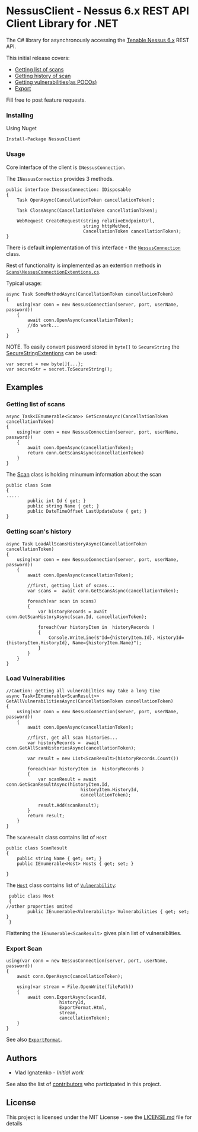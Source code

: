# NessusClient - Nessus 6.x REST API Client Library for .NET

The C# library for asynchronously accessing the [Tenable Nessus 6.x](http://www.tenable.com/products/nessus-vulnerability-scanner) REST API.

This initial release covers:
* [Getting list of scans](#listOfScans)
* [Getting history of scan](#scanHistory)
* [Getting vulnerabilities(as POCOs) ](#loadVulns)
* [Export](#export)

Fill free to post feature requests.


### Installing


Using Nuget
```
Install-Package NessusClient
```

### Usage

Core interface of the client is ```INessusConnection```.


 The ```INessusConnection``` provides 3 methods.
```CSharp
public interface INessusConnection: IDisposable
{
    Task OpenAsync(CancellationToken cancellationToken);

    Task CloseAsync(CancellationToken cancellationToken);

    WebRequest CreateRequest(string relativeEndpointUrl, 
                             string httpMethod, 
                             CancellationToken cancellationToken);
}
```


There is default implementation of this interface  - the [```NessusConnection```](NessusClient/NessusConnection.cs) class.

Rest of functionality is implemented as an extention methods in [```Scans\NessusConnectionExtentions.cs```](NessusClient/Scans/NessusConnectionExtentions.cs). 

Typical usage:
```CSharp
async Task SomeMethodAsync(CancellationToken cancellationToken)
{
	using(var conn = new NessusConnection(server, port, userName, password))
	{
		await conn.OpenAsync(cancellationToken);
		//do work...
	}
}
```

NOTE. To easily convert password stored in ```byte[]``` to ```SecureString``` the [SecureStringExtentions](NessusClient/SecureStringExtentions.cs) can be used:
```CSharp
var secret = new byte[]{...};
var secureStr = secret.ToSecureString();
```

## Examples

<a name="listOfScans"></a>
### Getting list of scans



```CSharp
async Task<IEnumerable<Scan>> GetScansAsync(CancellationToken cancellationToken)
{
	using(var conn = new NessusConnection(server, port, userName, password))
	{
		await conn.OpenAsync(cancellationToken);
		return conn.GetScansAsync(cancellationToken)
	}
}
```

The [Scan](NessusClient/Scans/Scan.cs) class is holding minumum  information about the scan
```CSharp
public class Scan
{
.....
        public int Id { get; }        
        public string Name { get; }
        public DateTimeOffset LastUpdateDate { get; }
}
```

<a name="scanHistory"></a>
### Getting scan's history

```CSharp
async Task LoadAllScansHistoryAsync(CancellationToken cancellationToken)
{
	using(var conn = new NessusConnection(server, port, userName, password))
	{
		await conn.OpenAsync(cancellationToken);

		//first, getting list of scans...
		var scans =  await conn.GetScansAsync(cancellationToken);

		foreach(var scan in scans)
		{
			var historyRecords = await conn.GetScanHistoryAsync(scan.Id, cancellationToken);

			foreach(var historyItem in  historyRecords )
			{
				Console.WriteLine($"Id={historyItem.Id}, HistoryId={historyItem.HistoryId}, Name={historyItem.Name}");
			}
		}
	}
}
```
<a name="loadVulns"></a>
### Load Vulnerabilities

```CSharp
//Caution: getting all vulnerabilties may take a long time 
async Task<IEnumerable<ScanResult>> GetAllVulnerabilitiesAsync(CancellationToken cancellationToken)
{
	using(var conn = new NessusConnection(server, port, userName, password))
	{
		await conn.OpenAsync(cancellationToken);

		//first, get all scan histories...
		var historyRecords =  await conn.GetAllScanHistoriesAsync(cancellationToken);

		var result = new List<ScanResult>(historyRecords.Count())

		foreach(var historyItem in  historyRecords )
		{
			var scanResult = await conn.GetScanResultAsync(historyItem.Id, 
							historyItem.HistoryId, 
							cancellationToken);

			result.Add(scanResult);
		}
		return result;
	}
}
```

The ```ScanResult``` class contains list of ```Host```

```CSharp
public class ScanResult
{
    public string Name { get; set; }
    public IEnumerable<Host> Hosts { get; set; }                            

}
```
The [```Host```](NessusClient/Scans/Host.cs) class contains list of [```Vulnerability```](NessusClient/Scans/Vulnerability.cs):
```CSharp
 public class Host
 {
//other properties omited
        public IEnumerable<Vulnerability> Vulnerabilities { get; set; }
 }
```

Flattening the ```IEnumerable<ScanResult>``` gives plain list of vulneraiblities.

<a name="export"></a>
### Export Scan

```CSharp
using(var conn = new NessusConnection(server, port, userName, password))
{
	await conn.OpenAsync(cancellationToken);

	using(var stream = File.OpenWrite(filePath))
	{
		await conn.ExportAsync(scanId, 
					historyId, 					 
					ExportFormat.Html, 
					stream, 
					cancellationToken);
	}	
}

```
See also [```ExportFormat```](NessusClient/Scans/ExportFormat.cs).


## Authors

* Vlad Ignatenko - *Initial work*

See also the list of [contributors](https://github.com/vignatenko/NessusClient/graphs/contributors) who participated in this project.

## License

This project is licensed under the MIT License - see the [LICENSE.md](LICENSE) file for details


